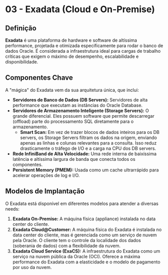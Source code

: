 # 03 - Exadata (Cloud e On-Premise)

## Definição

**Exadata** é uma plataforma de hardware e software de altíssima performance, projetada e otimizada especificamente para rodar o banco de dados Oracle. É considerada a infraestrutura ideal para cargas de trabalho críticas que exigem o máximo de desempenho, escalabilidade e disponibilidade.

## Componentes Chave

A "mágica" do Exadata vem da sua arquitetura única, que inclui:

- **Servidores de Banco de Dados (DB Servers):** Servidores de alta performance que executam as instâncias do Oracle Database.
- **Servidores de Armazenamento Inteligente (Storage Servers):** O grande diferencial. Eles possuem software que permite descarregar (offload) parte do processamento SQL diretamente para o armazenamento.
    - **Smart Scan:** Em vez de trazer blocos de dados inteiros para os DB servers, os Storage Servers filtram os dados na origem, enviando apenas as linhas e colunas relevantes para a consulta. Isso reduz drasticamente o tráfego de I/O e a carga na CPU dos DB servers.
- **Rede InfiniBand de Alta Velocidade:** Uma rede interna de baixíssima latência e altíssima largura de banda que conecta todos os componentes.
- **Persistent Memory (PMEM):** Usada como um cache ultrarrápido para acelerar operações de log e I/O.

## Modelos de Implantação

O Exadata está disponível em diferentes modelos para atender a diversas needs:

1.  **Exadata On-Premise:** A máquina física (appliance) instalada no data center do cliente.
2.  **Exadata Cloud@Customer:** A máquina física do Exadata é instalada no data center do cliente, mas é gerenciada como um serviço de nuvem pela Oracle. O cliente tem o controle da localidade dos dados (soberania de dados) com a flexibilidade da nuvem.
3.  **Exadata Cloud Service (ExaCS):** A infraestrutura do Exadata como um serviço na nuvem pública da Oracle (OCI). Oferece a máxima performance do Exadata com a elasticidade e o modelo de pagamento por uso da nuvem.
